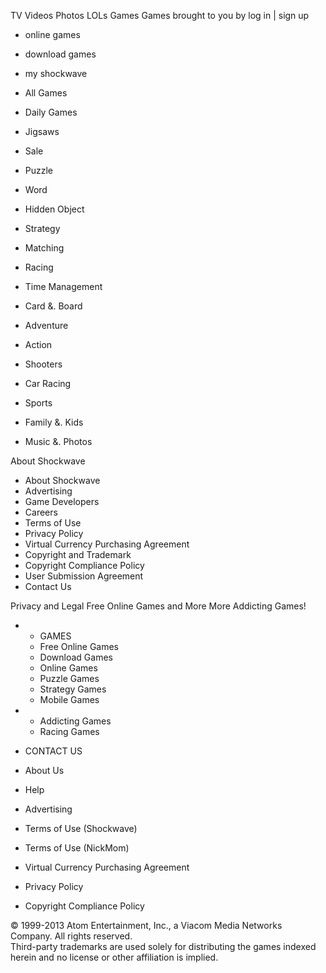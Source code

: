 TV Videos Photos LOLs Games Games brought to you by log in | sign up   

*   online games
*   download games
*   my shockwave

*   All Games

*   Daily Games

*   Jigsaws

*   Sale

*   Puzzle

*   Word

*   Hidden Object

*   Strategy

*   Matching

*   Racing

*   Time Management

*   Card &. Board

*   Adventure

*   Action

*   Shooters

*   Car Racing

*   Sports

*   Family &. Kids

*   Music &. Photos

About Shockwave

*   About Shockwave
*   Advertising
*   Game Developers
*   Careers
*   Terms of Use
*   Privacy Policy
*   Virtual Currency Purchasing Agreement
*   Copyright and Trademark
*   Copyright Compliance Policy
*   User Submission Agreement
*   Contact Us

Privacy and Legal Free Online Games and More More Addicting Games!

*   *   GAMES
    *   Free Online Games
    *   Download Games
    *   Online Games
    *   Puzzle Games
    *   Strategy Games
    *   Mobile Games

*   *   Addicting Games
    *   Racing Games

*   CONTACT US
*   About Us
*   Help
*   Advertising

*   Terms of Use (Shockwave)
*   Terms of Use (NickMom)
*   Virtual Currency Purchasing Agreement
*   Privacy Policy
*   Copyright Compliance Policy

© 1999-2013 Atom Entertainment, Inc., a Viacom Media Networks Company. All rights reserved.  
Third-party trademarks are used solely for distributing the games indexed herein and no license or other affiliation is implied.